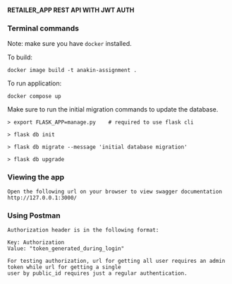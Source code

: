 #### RETAILER_APP REST API WITH JWT AUTH

### Terminal commands
Note: make sure you have `docker` installed.

To build: 

    docker image build -t anakin-assignment .

To run application: 

    docker compose up


Make sure to run the initial migration commands to update the database.
    
    > export FLASK_APP=manage.py    # required to use flask cli
    
    > flask db init

    > flask db migrate --message 'initial database migration'

    > flask db upgrade


### Viewing the app ###

    Open the following url on your browser to view swagger documentation
    http://127.0.0.1:3000/


### Using Postman ####

    Authorization header is in the following format:

    Key: Authorization
    Value: "token_generated_during_login"

    For testing authorization, url for getting all user requires an admin token while url for getting a single
    user by public_id requires just a regular authentication.

